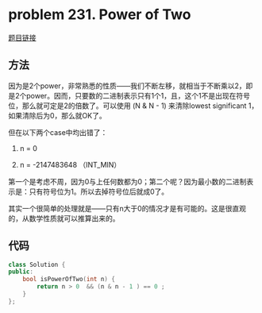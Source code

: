 # problem 231. Power of Two

[题目链接](https://leetcode.com/problems/power-of-two/)

## 方法

因为是2个power，非常熟悉的性质——我们不断左移，就相当于不断乘以2，即是2个power。因而，只要数的二进制表示只有1个1，且，这个1不是出现在符号位，那么就可定是2的倍数了。可以使用 (N & N - 1) 来清除lowest significant 1，如果清除后为0，那么就OK了。

但在以下两个case中均出错了：

1. n = 0

2. n = -2147483648 （INT_MIN）

第一个是考虑不周，因为0与上任何数都为0；第二个呢？因为最小数的二进制表示是：只有符号位为1。所以去掉符号位后就成0了。

其实一个很简单的处理就是——只有n大于0的情况才是有可能的。这是很直观的，从数学性质就可以推算出来的。

## 代码

```C++
class Solution {
public:
    bool isPowerOfTwo(int n) {
        return n > 0  && (n & n - 1 ) == 0 ;
    }
};
```